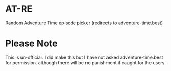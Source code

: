 # AT-RE
Random Adventure Time episode picker (redirects to adventure-time.best)

# Please Note
This is un-official. I did make this but I have not asked adventure-time.best for permission. although there will be no punishment if caught for the users.
